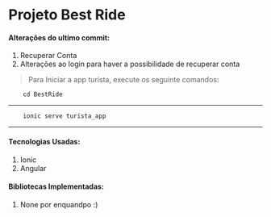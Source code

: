 # Projeto Best Ride

#### Alterações do ultimo commit:
1. Recuperar Conta
2. Alterações ao login para haver a possibilidade de recuperar conta

> Para Iniciar a app turista, execute os seguinte comandos:

```
    cd BestRide

```

---

```
    ionic serve turista_app

```

---

#### Tecnologias Usadas:

1. Ionic
2. Angular

#### Bibliotecas Implementadas:

1. None por enquandpo :)